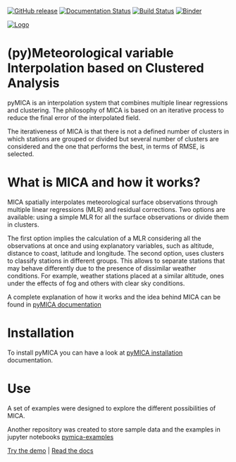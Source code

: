 [![GitHub release](https://img.shields.io/github/release-pre/meteocat/pymica.svg)](https://github.com/meteocat/pymica/releases)
[![Documentation Status](https://readthedocs.org/projects/pymica/badge/?version=stable)](https://pymica.readthedocs.io/en/stable/?badge=stable)
[![Build Status](https://travis-ci.org/meteocat/pymica.svg?branch=master)](https://travis-ci.org/meteocat/pymica)
[![Binder](https://mybinder.org/badge_logo.svg)](https://mybinder.org/v2/gh/meteocat/pymica-examples/master?urlpath=/lab/tree/index.ipynb)

[![Logo](https://github.com/meteocat/pymica/blob/master/docs/source/_static/logo.svg)](#)

(py)Meteorological variable Interpolation based on Clustered Analysis
=====================================================================

pyMICA is an interpolation system that combines multiple linear regressions and clustering. The philosophy of MICA is based on an iterative process to reduce the final error of the interpolated field.

The iterativeness of MICA is that there is not a defined number of clusters in which stations are grouped or divided but several number of clusters are considered and the one that performs the best, in terms of RMSE, is selected.


What is MICA and how it works?
================================
MICA spatially interpolates meteorological surface observations through multiple linear regressions (MLR) and residual corrections. Two options are available: using a simple MLR for all the surface observations or divide them in clusters.

The first option implies the calculation of a MLR considering all the observations at once and using explanatory variables, such as altitude, distance to coast, latitude and longitude. The second option, uses clusters to classify stations in different groups. This allows to separate stations that may behave differently due to the presence of dissimilar weather conditions. For example, weather stations placed at a similar altitude, ones under the effects of fog and others with clear sky conditions.

A complete explanation of how it works and the idea behind MICA can be found in [pyMICA documentation](https://pymica.readthedocs.io/en/latest/howitworks.html)


Installation
============

To install pyMICA you can have a look at [pyMICA installation](https://pymica.readthedocs.io/en/latest/installation.html) documentation.


Use
===

A set of examples were designed to explore the different possibilities of MICA.

Another repository was created to store sample data and the examples in jupyter notebooks [pymica-examples](https://github.com/meteocat/pymica-examples)


[Try the demo](https://mybinder.org/v2/gh/meteocat/pymica-examples/master?urlpath=/lab/tree/index.ipynb) |
[Read the docs](https://pymica.readthedocs.io/en/stable)